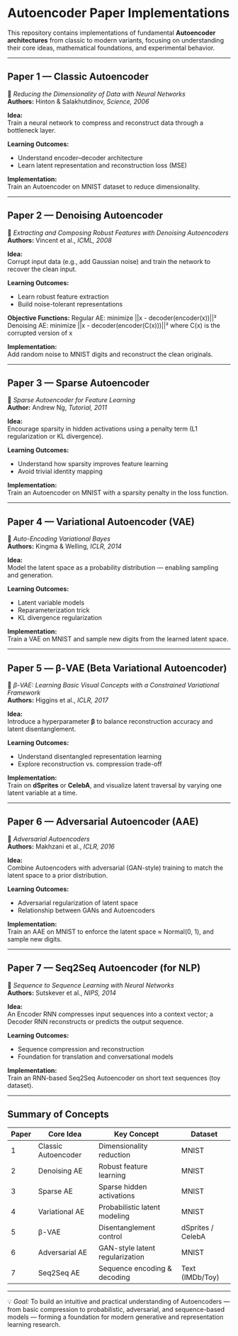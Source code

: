 #  Autoencoder Paper Implementations

This repository contains implementations of fundamental **Autoencoder architectures** from classic to modern variants, focusing on understanding their core ideas, mathematical foundations, and experimental behavior.

---

## **Paper 1 — Classic Autoencoder**
📄 *Reducing the Dimensionality of Data with Neural Networks*  
**Authors:** Hinton & Salakhutdinov, *Science, 2006*  

**Idea:**  
Train a neural network to compress and reconstruct data through a bottleneck layer.

**Learning Outcomes:**  
- Understand encoder–decoder architecture  
- Learn latent representation and reconstruction loss (MSE)  

**Implementation:**  
Train an Autoencoder on MNIST dataset to reduce dimensionality.

---

## **Paper 2 — Denoising Autoencoder**
📄 *Extracting and Composing Robust Features with Denoising Autoencoders*  
**Authors:** Vincent et al., *ICML, 2008*  

**Idea:**  
Corrupt input data (e.g., add Gaussian noise) and train the network to recover the clean input.

**Learning Outcomes:**  
- Learn robust feature extraction  
- Build noise-tolerant representations  

**Objective Functions:**
Regular AE: minimize ||x - decoder(encoder(x))||²
Denoising AE: minimize ||x - decoder(encoder(C(x)))||²
where C(x) is the corrupted version of x

**Implementation:**  
Add random noise to MNIST digits and reconstruct the clean originals.

---

## **Paper 3 — Sparse Autoencoder**
📄 *Sparse Autoencoder for Feature Learning*  
**Author:** Andrew Ng, *Tutorial, 2011*  

**Idea:**  
Encourage sparsity in hidden activations using a penalty term (L1 regularization or KL divergence).

**Learning Outcomes:**  
- Understand how sparsity improves feature learning  
- Avoid trivial identity mapping  

**Implementation:**  
Train an Autoencoder on MNIST with a sparsity penalty in the loss function.

---

## **Paper 4 — Variational Autoencoder (VAE)**
📄 *Auto-Encoding Variational Bayes*  
**Authors:** Kingma & Welling, *ICLR, 2014*  

**Idea:**  
Model the latent space as a probability distribution — enabling sampling and generation.

**Learning Outcomes:**  
- Latent variable models  
- Reparameterization trick  
- KL divergence regularization  

**Implementation:**  
Train a VAE on MNIST and sample new digits from the learned latent space.

---

## **Paper 5 — β-VAE (Beta Variational Autoencoder)**
📄 *β-VAE: Learning Basic Visual Concepts with a Constrained Variational Framework*  
**Authors:** Higgins et al., *ICLR, 2017*  

**Idea:**  
Introduce a hyperparameter **β** to balance reconstruction accuracy and latent disentanglement.

**Learning Outcomes:**  
- Understand disentangled representation learning  
- Explore reconstruction vs. compression trade-off  

**Implementation:**  
Train on **dSprites** or **CelebA**, and visualize latent traversal by varying one latent variable at a time.

---

## **Paper 6 — Adversarial Autoencoder (AAE)**
📄 *Adversarial Autoencoders*  
**Authors:** Makhzani et al., *ICLR, 2016*  

**Idea:**  
Combine Autoencoders with adversarial (GAN-style) training to match the latent space to a prior distribution.

**Learning Outcomes:**  
- Adversarial regularization of latent space  
- Relationship between GANs and Autoencoders  

**Implementation:**  
Train an AAE on MNIST to enforce the latent space ≈ Normal(0, 1), and sample new digits.

---

## **Paper 7 — Seq2Seq Autoencoder (for NLP)**
📄 *Sequence to Sequence Learning with Neural Networks*  
**Authors:** Sutskever et al., *NIPS, 2014*  

**Idea:**  
An Encoder RNN compresses input sequences into a context vector; a Decoder RNN reconstructs or predicts the output sequence.

**Learning Outcomes:**  
- Sequence compression and reconstruction  
- Foundation for translation and conversational models  

**Implementation:**  
Train an RNN-based Seq2Seq Autoencoder on short text sequences (toy dataset).

---

## Summary of Concepts
| Paper | Core Idea | Key Concept | Dataset |
|--------|------------|--------------|----------|
| 1 | Classic Autoencoder | Dimensionality reduction | MNIST |
| 2 | Denoising AE | Robust feature learning | MNIST |
| 3 | Sparse AE | Sparse hidden activations | MNIST |
| 4 | Variational AE | Probabilistic latent modeling | MNIST |
| 5 | β-VAE | Disentanglement control | dSprites / CelebA |
| 6 | Adversarial AE | GAN-style latent regularization | MNIST |
| 7 | Seq2Seq AE | Sequence encoding & decoding | Text (IMDb/Toy) |

---

💡 *Goal:* To build an intuitive and practical understanding of Autoencoders — from basic compression to probabilistic, adversarial, and sequence-based models — forming a foundation for modern generative and representation learning research.

